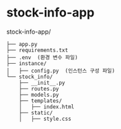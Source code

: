 # stock-info-app


stock-info-app/

    ├── app.py
    ├── requirements.txt
    ├── .env  (환경 변수 파일)
    ├── instance/
    │   ├── config.py  (인스턴스 구성 파일)
    └── stock_info/
        ├── __init__.py
        ├── routes.py
        ├── models.py
        ├── templates/
        │   ├── index.html
        ├── static/
        │   ├── style.css
